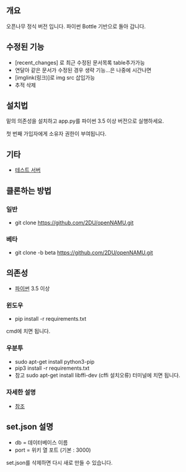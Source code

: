 ﻿## 개요
오픈나무 정식 버전 입니다. 파이썬 Bottle 기반으로 돌아 갑니다.

## 수정된 기능
 * [recent_changes] 로 최근 수정된 문서목록 table추가가능
 * 연달아 같은 문서가 수정된 경우 생략 기능...은 나중에 시간나면
 * [imglink(링크)]로 img src 삽입가능
 * 추적 삭제

## 설치법
밑의 의존성을 설치하고 app.py를 파이썬 3.5 이상 버전으로 실행하세요.

첫 번째 가입자에게 소유자 권한이 부여됩니다.

## 기타
 * [테스트 서버](http://namu.ml/)
 
## 클론하는 방법
### 일반
 * git clone https://github.com/2DU/openNAMU.git

### 베타
 * git clone -b beta https://github.com/2DU/openNAMU.git 
 
## 의존성
 * [파이썬](https://www.python.org/downloads/) 3.5 이상
 
### 윈도우
 * pip install -r requirements.txt
 
cmd에 치면 됩니다.
### 우분투
 * sudo apt-get install python3-pip
 * pip3 install -r requirements.txt
 * 참고 sudo apt-get install libffi-dev (cffi 설치오류)
터미널에 치면 됩니다.
### 자세한 설명
 * [참조](http://namu.ml/w/오픈나무%2F설치법)
 
## set.json 설명
 * db = 데이터베이스 이름
 * port = 위키 열 포트 (기본 : 3000)

set.json를 삭제하면 다시 새로 만들 수 있습니다.
